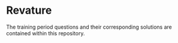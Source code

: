 # Revature
The training period questions and their corresponding solutions are contained within this repository.
